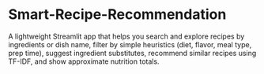 # Smart-Recipe-Recommendation
A lightweight Streamlit app that helps you search and explore recipes by ingredients or dish name, filter by simple heuristics (diet, flavor, meal type, prep time), suggest ingredient substitutes, recommend similar recipes using TF-IDF, and show approximate nutrition totals.
